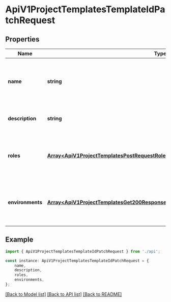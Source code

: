 # ApiV1ProjectTemplatesTemplateIdPatchRequest


## Properties

Name | Type | Description | Notes
------------ | ------------- | ------------- | -------------
**name** | **string** | The updated name of the project template. Must be slug-friendly. | [optional] [default to undefined]
**description** | **string** | The updated description of the project template. | [optional] [default to undefined]
**roles** | [**Array&lt;ApiV1ProjectTemplatesPostRequestRolesInner&gt;**](ApiV1ProjectTemplatesPostRequestRolesInner.md) | The updated roles to be created when the template is applied to a project. | [optional] [default to undefined]
**environments** | [**Array&lt;ApiV1ProjectTemplatesGet200ResponseProjectTemplatesInnerEnvironmentsInner&gt;**](ApiV1ProjectTemplatesGet200ResponseProjectTemplatesInnerEnvironmentsInner.md) | The updated environments to be created when the template is applied to a project. | [optional] [default to undefined]

## Example

```typescript
import { ApiV1ProjectTemplatesTemplateIdPatchRequest } from './api';

const instance: ApiV1ProjectTemplatesTemplateIdPatchRequest = {
    name,
    description,
    roles,
    environments,
};
```

[[Back to Model list]](../README.md#documentation-for-models) [[Back to API list]](../README.md#documentation-for-api-endpoints) [[Back to README]](../README.md)
